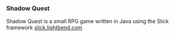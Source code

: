 ### Shadow Quest

Shadow Quest is a small RPG game written in Java using the Slick framework [slick.lightbend.com](slick.lightbend.com)